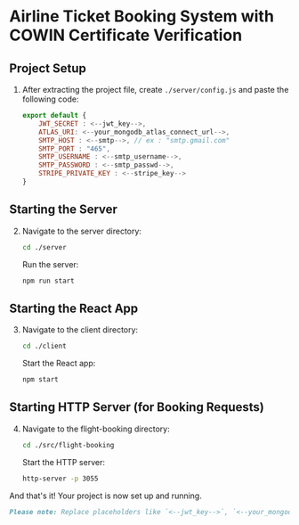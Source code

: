 # Airline Ticket Booking System with COWIN Certificate Verification

## Project Setup

1. After extracting the project file, create `./server/config.js` and paste the following code:

    ```javascript
    export default {
        JWT_SECRET : <--jwt_key-->,
        ATLAS_URI: <--your_mongodb_atlas_connect_url-->,
        SMTP_HOST : <--smtp-->, // ex : "smtp.gmail.com"
        SMTP_PORT : "465",
        SMTP_USERNAME : <--smtp_username-->,
        SMTP_PASSWORD : <--smtp_passwd-->,
        STRIPE_PRIVATE_KEY : <--stripe_key-->
    }
    ```

## Starting the Server

2. Navigate to the server directory:

    ```bash
    cd ./server
    ```

    Run the server:

    ```bash
    npm run start
    ```

## Starting the React App

3. Navigate to the client directory:

    ```bash
    cd ./client
    ```

    Start the React app:

    ```bash
    npm start
    ```

## Starting HTTP Server (for Booking Requests)

4. Navigate to the flight-booking directory:

    ```bash
    cd ./src/flight-booking
    ```

    Start the HTTP server:

    ```bash
    http-server -p 3055
    ```

And that's it! Your project is now set up and running.

```markdown
Please note: Replace placeholders like `<--jwt_key-->`, `<--your_mongodb_atlas_connect_url-->`, `<--smtp-->`, `<--smtp_username-->`, `<--smtp_passwd-->`, and `<--stripe_key-->` with your actual values.
